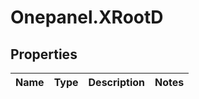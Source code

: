 # Onepanel.XRootD

## Properties
Name | Type | Description | Notes
------------ | ------------- | ------------- | -------------


